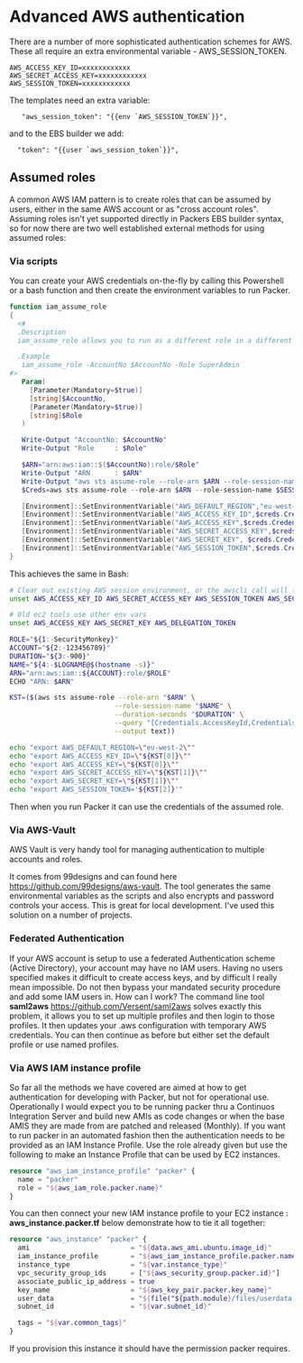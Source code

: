 # Advanced AWS authentication

There are a number of more sophisticated authentication schemes for AWS. These all require an extra environmental variable - AWS_SESSION_TOKEN.

```cli
AWS_ACCESS_KEY_ID=xxxxxxxxxxxx
AWS_SECRET_ACCESS_KEY=xxxxxxxxxxxx
AWS_SESSION_TOKEN=xxxxxxxxxxxx
```

The templates need an extra variable:

```packer
   "aws_session_token": "{{env `AWS_SESSION_TOKEN`}}",
```

and to the EBS builder we add:

```packer
  "token": "{{user `aws_session_token`}}",
```

## Assumed roles

A common AWS IAM pattern is to create roles that can be assumed by users, either in the same AWS account or as "cross account roles".
Assuming roles isn't yet supported directly in Packers EBS builder syntax, so for now there are two well established external methods for using assumed roles:

### Via scripts

You can create your AWS credentials on-the-fly by calling this Powershell or a bash function and then create the environment variables to run Packer.

```powershell
function iam_assume_role
{
  <#
  .Description
  iam_assume_role allows you to run as a different role in a different account

  .Example
   iam_assume_role -AccountNo $AccountNo -Role SuperAdmin
#>
   Param(
     [Parameter(Mandatory=$true)]
     [string]$AccountNo,
     [Parameter(Mandatory=$true)]
     [string]$Role
   )

   Write-Output "AccountNo: $AccountNo"
   Write-Output "Role     : $Role"

   $ARN="arn:aws:iam::$($AccountNo):role/$Role"
   Write-Output "ARN      : $ARN"
   Write-Output "aws sts assume-role --role-arn $ARN --role-session-name $SESSION_NAME --duration-seconds 3600"
   $Creds=aws sts assume-role --role-arn $ARN --role-session-name $SESSION_NAME --duration-seconds 3600 |convertfrom-json

   [Environment]::SetEnvironmentVariable("AWS_DEFAULT_REGION","eu-west-2")
   [Environment]::SetEnvironmentVariable("AWS_ACCESS_KEY_ID",$creds.Credentials.AccessKeyId)
   [Environment]::SetEnvironmentVariable("AWS_ACCESS_KEY",$creds.Credentials.AccessKeyId)
   [Environment]::SetEnvironmentVariable("AWS_SECRET_ACCESS_KEY",$creds.Credentials.SecretAccessKey)
   [Environment]::SetEnvironmentVariable("AWS_SECRET_KEY", $creds.Credentials.SecretAccessKey)
   [Environment]::SetEnvironmentVariable("AWS_SESSION_TOKEN",$creds.Credentials.SessionToken)
}
```

This achieves the same in Bash:

```bash
# Clear out existing AWS session environment, or the awscli call will fail
unset AWS_ACCESS_KEY_ID AWS_SECRET_ACCESS_KEY AWS_SESSION_TOKEN AWS_SECURITY_TOKEN

# Old ec2 tools use other env vars
unset AWS_ACCESS_KEY AWS_SECRET_KEY AWS_DELEGATION_TOKEN

ROLE="${1:-SecurityMonkey}"
ACCOUNT="${2:-123456789}"
DURATION="${3:-900}"
NAME="${4:-$LOGNAME@$(hostname -s)}"
ARN="arn:aws:iam::${ACCOUNT}:role/$ROLE"
ECHO "ARN: $ARN"

KST=($(aws sts assume-role --role-arn "$ARN" \
                          --role-session-name "$NAME" \
                          --duration-seconds "$DURATION" \
                          --query "[Credentials.AccessKeyId,Credentials.SecretAccessKey,Credentials.SessionToken]" \
                          --output text))

echo "export AWS_DEFAULT_REGION=\"eu-west-2\""
echo "export AWS_ACCESS_KEY_ID=\"${KST[0]}\""
echo "export AWS_ACCESS_KEY=\"${KST[0]}\""
echo "export AWS_SECRET_ACCESS_KEY=\"${KST[1]}\""
echo "export AWS_SECRET_KEY=\"${KST[1]}\""
echo "export AWS_SESSION_TOKEN='${KST[2]}'"
```

Then when you run Packer it can use the credentials of the assumed role.

### Via AWS-Vault

AWS Vault is very handy tool for managing authentication to multiple accounts and roles.

It comes from 99designs and can found here <https://github.com/99designs/aws-vault>. The tool generates the same environmental variables as the scripts and also encrypts and password controls your access. This is great for local development. I've used this solution on a number of projects.

### Federated Authentication

If your AWS account is setup to use a federated Authentication scheme (Active Directory), your account may have no IAM users. Having no users specified makes it difficult to create access keys, and by difficult I really mean impossible. Do not then bypass your mandated security procedure and add some IAM users in.
How can I work?
The command line tool  **saml2aws** <https://github.com/Versent/saml2aws> solves exactly this problem, it allows you to set up multiple profiles and then login to those profiles.
It then updates your .aws configuration with temporary AWS credentials. You can then continue as before but either set the default profile or use named profiles.

### Via AWS IAM instance profile

So far all the methods we have covered are aimed at how to get authentication for developing with Packer, but not for operational use.
Operationally I would expect you to be running packer thru a Continuos Integration Server and build new AMIs as code changes or when the base AMIS they are made from are patched and released (Monthly).
If you want to run packer in an automated fashion then the authentication needs to be provided as an IAM Instance Profile.
Use the role already given but use the following to make an Instance Profile that can be used by EC2 instances.

```terraform
resource "aws_iam_instance_profile" "packer" {
  name = "packer"
  role = "${aws_iam_role.packer.name}"
}
```

You can then connect your new IAM instance profile to your EC2 instance :
**aws_instance.packer.tf** below demonstrate how to tie it all together:

```terraform
resource "aws_instance" "packer" {
  ami                         = "${data.aws_ami.ubuntu.image_id}"
  iam_instance_profile        = "${aws_iam_instance_profile.packer.name}"
  instance_type               = "${var.instance_type}"
  vpc_security_group_ids      = ["${aws_security_group.packer.id}"]
  associate_public_ip_address = true
  key_name                    = "${aws_key_pair.packer.key_name}"
  user_data                   = "${file("${path.module}/files/userdata.sh")}"
  subnet_id                   = "${var.subnet_id}"

  tags = "${var.common_tags}"
}
```

If you provision this instance it should have the permission packer requires.
